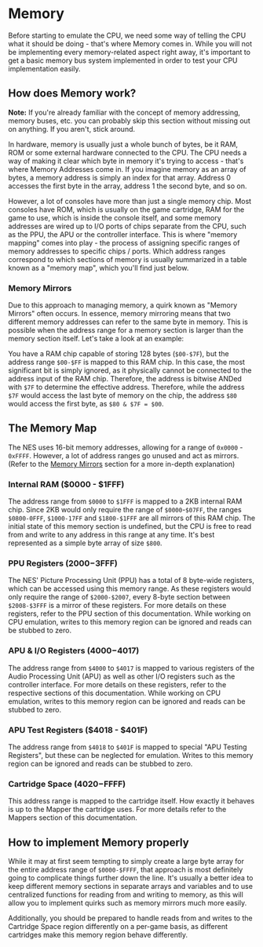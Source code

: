 # Memory

Before starting to emulate the CPU, we need some way of telling the CPU what it should be doing - that's where Memory comes in. While you will not be implementing every memory-related aspect right away, it's important to get a basic memory bus system implemented in order to test your CPU implementation easily.

## How does Memory work?

**Note:** If you're already familiar with the concept of memory addressing, memory buses, etc. you can probably skip this section without missing out on anything. If you aren't, stick around.

In hardware, memory is usually just a whole bunch of bytes, be it RAM, ROM or some external hardware connected to the CPU. The CPU needs a way of making it clear which byte in memory it's trying to access - that's where Memory Addresses come in. If you imagine memory as an array of bytes, a memory address is simply an index for that array. Address 0 accesses the first byte in the array, address 1 the second byte, and so on.

However, a lot of consoles have more than just a single memory chip. Most consoles have ROM, which is usually on the game cartridge, RAM for the game to use, which is inside the console itself, and some memory addresses are wired up to I/O ports of chips separate from the CPU, such as the PPU, the APU or the controller interface. This is where "memory mapping" comes into play - the process of assigning specific ranges of memory addresses to specific chips / ports. Which address ranges correspond to which sections of memory is usually summarized in a table known as a "memory map", which you'll find just below.

### Memory Mirrors

Due to this approach to managing memory, a quirk known as "Memory Mirrors" often occurs. In essence, memory mirroring means that two different memory addresses can refer to the same byte in memory. This is possible when the address range for a memory section is larger than the memory section itself. Let's take a look at an example:

You have a RAM chip capable of storing 128 bytes (`$00-$7F`), but the address range `$00-$FF` is mapped to this RAM chip. In this case, the most significant bit is simply ignored, as it physically cannot be connected to the address input of the RAM chip. Therefore, the address is bitwise ANDed with `$7F` to determine the effective address. Therefore, while the address `$7F` would access the last byte of memory on the chip, the address `$80` would access the first byte, as `$80 & $7F = $00`.

## The Memory Map

The NES uses 16-bit memory addresses, allowing for a range of `0x0000` - `0xFFFF`. However, a lot of address ranges go unused and act as mirrors. (Refer to the [Memory Mirrors](#memory-mirrors) section for a more in-depth explanation)

### Internal RAM ($0000 - $1FFF)

The address range from `$0000` to `$1FFF` is mapped to a 2KB internal RAM chip. Since 2KB would only require the range of `$0000`-`$07FF`, the ranges `$0800-0FFF`, `$1000-17FF` and `$1800-$1FFF` are all mirrors of this RAM chip. The initial state of this memory section is undefined, but the CPU is free to read from and write to any address in this range at any time. It's best represented as a simple byte array of size `$800`.

### PPU Registers ($2000-$3FFF)

The NES' Picture Processing Unit (PPU) has a total of 8 byte-wide registers, which can be accessed using this memory range. As these registers would only require the range of `$2000-$2007`, every 8-byte section between `$2008-$3FFF` is a mirror of these registers. For more details on these registers, refer to the PPU section of this documentation. While working on CPU emulation, writes to this memory region can be ignored and reads can be stubbed to zero.

### APU & I/O Registers ($4000-$4017)

The address range from `$4000` to `$4017` is mapped to various registers of the Audio Processing Unit (APU) as well as other I/O registers such as the controller interface. For more details on these registers, refer to the respective sections of this documentation. While working on CPU emulation, writes to this memory region can be ignored and reads can be stubbed to zero.

### APU Test Registers ($4018 - $401F)

The address range from `$4018` to `$401F` is mapped to special "APU Testing Registers", but these can be neglected for emulation. Writes to this memory region can be ignored and reads can be stubbed to zero.

### Cartridge Space ($4020-$FFFF)

This address range is mapped to the cartridge itself. How exactly it behaves is up to the Mapper the cartridge uses. For more details refer to the Mappers section of this documentation.

## How to implement Memory properly

While it may at first seem tempting to simply create a large byte array for the entire address range of `$0000-$FFFF`, that approach is most definitely going to complicate things further down the line. It's usually a better idea to keep different memory sections in separate arrays and variables and to use centralized functions for reading from and writing to memory, as this will allow you to implement quirks such as memory mirrors much more easily.

Additionally, you should be prepared to handle reads from and writes to the Cartridge Space region differently on a per-game basis, as different cartridges make this memory region behave differently.